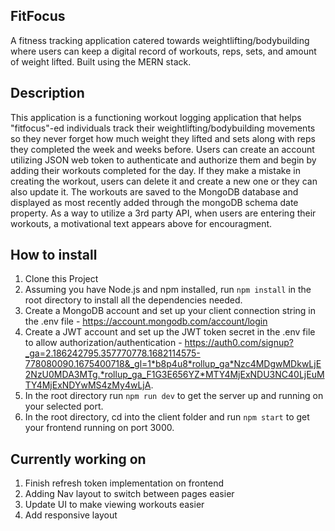 ## FitFocus

A fitness tracking application catered towards weightlifting/bodybuilding where users can keep a digital record of workouts, reps, sets, and amount of weight lifted. Built using the MERN stack.

## Description

This application is a functioning workout logging application that helps "fitfocus"-ed individuals track their weightlifting/bodybuilding movements so they never forget how much weight they lifted and sets along with reps they completed the week and weeks before. Users can create an account utilizing JSON web token to authenticate and authorize them and begin by adding their workouts completed for the day. If they make a mistake in creating the workout, users can delete it and create a new one or they can also update it. The workouts are saved to the MongoDB database and displayed as most recently added through the mongoDB schema date property. As a way to utilize a 3rd party API, when users are entering their workouts, a motivational text appears above for encouragment.

## How to install

1. Clone this Project
2. Assuming you have Node.js and npm installed, run `npm install` in the root directory to install all the dependencies needed.
3. Create a MongoDB account and set up your client connection string in the .env file - https://account.mongodb.com/account/login
4. Create a JWT account and set up the JWT token secret in the .env file to allow authorization/authentication - https://auth0.com/signup?_ga=2.186242795.357770778.1682114575-778080090.1675400718&_gl=1*b8p4u8*rollup_ga*Nzc4MDgwMDkwLjE2NzU0MDA3MTg.*rollup_ga_F1G3E656YZ*MTY4MjExNDU3NC40LjEuMTY4MjExNDYwMS4zMy4wLjA.
5. In the root directory run `npm run dev` to get the server up and running on your selected port.
6. In the root directory, cd into the client folder and run `npm start` to get your frontend running on port 3000.
<!-- change to running on port 3000 above -->

## Currently working on

1. Finish refresh token implementation on frontend
2. Adding Nav layout to switch between pages easier
3. Update UI to make viewing workouts easier
4. Add responsive layout
